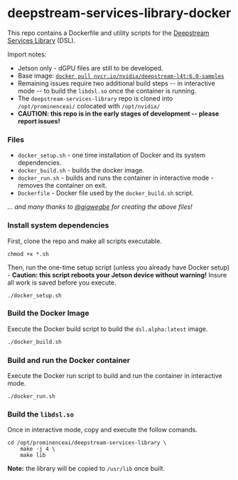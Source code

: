 # deepstream-services-library-docker
This repo contains a Dockerfile and utility scripts for the [Deepstream Services Library](https://github.com/prominenceai/deepstream-services-library) (DSL). 

Import notes:
* Jetson only - dGPU files are still to be developed.
* Base image: [`docker pull nvcr.io/nvidia/deepstream-l4t:6.0-samples`](https://docs.nvidia.com/metropolis/deepstream/dev-guide/text/DS_docker_containers.html#id2)
* Remaining issues require two additional build steps -- in interactive mode -- to build the `libdsl.so` once the container is running.
* The `deepstream-services-library` repo is cloned into `/opt/prominenceai/` colocated with `/opt/nvidia/`
* **CAUTION: this repo is in the early stages of development -- please report issues!**

### Files
* `docker_setup.sh` - one time installation of Docker and its system dependencies.
* `docker_build.sh` - builds the docker image.
* `docker_run.sh` - builds and runs the container in interactive mode - removes the container on exit.
* `Dockerfile` - Docker file used by the `docker_build.sh` script.

*... and many thanks to [@gigwegbe](https://github.com/gigwegbe) for creating the above files!*

### Install system dependencies
First, clone the repo and make all scripts executable.
```
chmod +x *.sh
```
Then, run the one-time setup script (unless you already have Docker setup) - **Caution: this script reboots your Jetson device without warning!** Insure all work is saved before you execute.
```
./docker_setup.sh
```
 
### Build the Docker Image
Execute the Docker build script to build the `dsl.alpha:latest` image.
```bash
./docker_build.sh 
```

### Build and run the Docker container
Execute the Docker run script to build and run the container in interactive mode.
```
./docker_run.sh
```

### Build the `libdsl.so`
Once in interactive mode, copy and execute the follow comands.
```
cd /opt/prominenceai/deepstream-services-library \
    make -j 4 \
    make lib
```
**Note:** the library will be copied to `/usr/lib` once built.    



